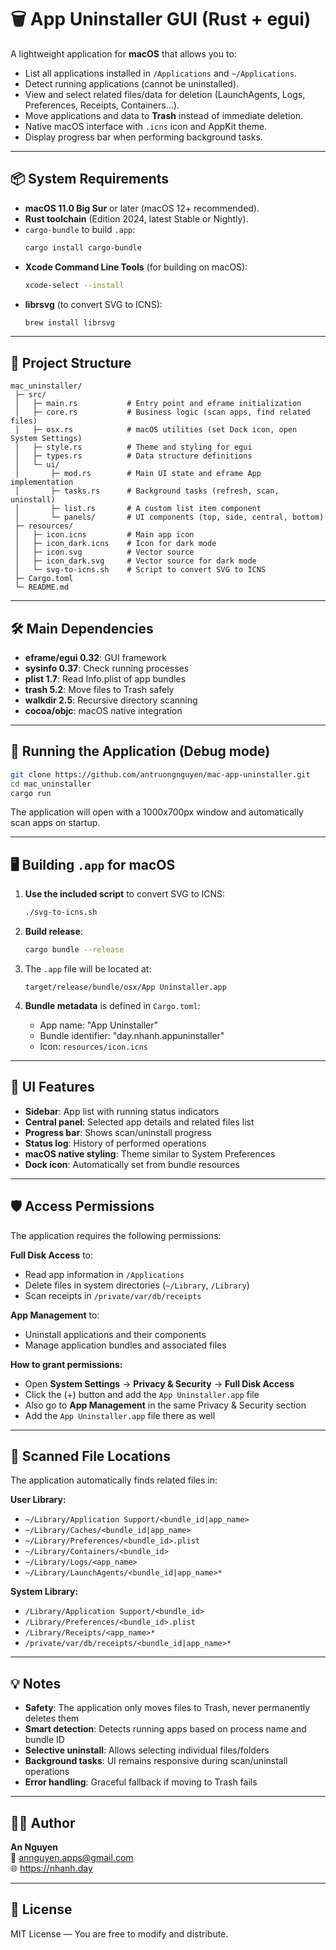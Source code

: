 # 🗑 App Uninstaller GUI (Rust + egui)

A lightweight application for **macOS** that allows you to:

- List all applications installed in `/Applications` and `~/Applications`.
- Detect running applications (cannot be uninstalled).
- View and select related files/data for deletion (LaunchAgents, Logs, Preferences, Receipts, Containers...).
- Move applications and data to **Trash** instead of immediate deletion.
- Native macOS interface with `.icns` icon and AppKit theme.
- Display progress bar when performing background tasks.

---

## 📦 System Requirements

- **macOS 11.0 Big Sur** or later (macOS 12+ recommended).
- **Rust toolchain** (Edition 2024, latest Stable or Nightly).
- `cargo-bundle` to build `.app`:
  ```bash
  cargo install cargo-bundle
  ```
- **Xcode Command Line Tools** (for building on macOS):
  ```bash
  xcode-select --install
  ```
- **librsvg** (to convert SVG to ICNS):
  ```bash
  brew install librsvg
  ```

---

## 📁 Project Structure

```
mac_uninstaller/
 ├─ src/
 │   ├─ main.rs           # Entry point and eframe initialization
 │   ├─ core.rs           # Business logic (scan apps, find related files)
 │   ├─ osx.rs            # macOS utilities (set Dock icon, open System Settings)
 │   ├─ style.rs          # Theme and styling for egui
 │   ├─ types.rs          # Data structure definitions
 │   └─ ui/
 │       ├─ mod.rs        # Main UI state and eframe App implementation
 │       ├─ tasks.rs      # Background tasks (refresh, scan, uninstall)
 │       ├─ list.rs       # A custom list item component
 │       └─ panels/       # UI components (top, side, central, bottom)
 ├─ resources/
 │   ├─ icon.icns         # Main app icon
 │   ├─ icon_dark.icns    # Icon for dark mode
 │   ├─ icon.svg          # Vector source
 │   ├─ icon_dark.svg     # Vector source for dark mode
 │   └─ svg-to-icns.sh    # Script to convert SVG to ICNS
 ├─ Cargo.toml
 └─ README.md
```

---

## 🛠 Main Dependencies

- **eframe/egui 0.32**: GUI framework
- **sysinfo 0.37**: Check running processes
- **plist 1.7**: Read Info.plist of app bundles
- **trash 5.2**: Move files to Trash safely
- **walkdir 2.5**: Recursive directory scanning
- **cocoa/objc**: macOS native integration

---

## 🚀 Running the Application (Debug mode)

```bash
git clone https://github.com/antruongnguyen/mac-app-uninstaller.git
cd mac_uninstaller
cargo run
```

The application will open with a 1000x700px window and automatically scan apps on startup.

---

## 🖥 Building `.app` for macOS

1. **Use the included script** to convert SVG to ICNS:
   ```bash
   ./svg-to-icns.sh
   ```

2. **Build release**:
   ```bash
   cargo bundle --release
   ```

3. The `.app` file will be located at:
   ```
   target/release/bundle/osx/App Uninstaller.app
   ```

4. **Bundle metadata** is defined in `Cargo.toml`:
   - App name: "App Uninstaller"
   - Bundle identifier: "day.nhanh.appuninstaller"
   - Icon: `resources/icon.icns`

---

## 🎨 UI Features

- **Sidebar**: App list with running status indicators
- **Central panel**: Selected app details and related files list
- **Progress bar**: Shows scan/uninstall progress
- **Status log**: History of performed operations
- **macOS native styling**: Theme similar to System Preferences
- **Dock icon**: Automatically set from bundle resources

---

## 🛡 Access Permissions

The application requires the following permissions:

**Full Disk Access** to:
- Read app information in `/Applications`
- Delete files in system directories (`~/Library`, `/Library`)
- Scan receipts in `/private/var/db/receipts`

**App Management** to:
- Uninstall applications and their components
- Manage application bundles and associated files

**How to grant permissions:**
- Open **System Settings** → **Privacy & Security** → **Full Disk Access**
- Click the (+) button and add the `App Uninstaller.app` file
- Also go to **App Management** in the same Privacy & Security section
- Add the `App Uninstaller.app` file there as well

---

## 📂 Scanned File Locations

The application automatically finds related files in:

**User Library:**
- `~/Library/Application Support/<bundle_id|app_name>`
- `~/Library/Caches/<bundle_id|app_name>`
- `~/Library/Preferences/<bundle_id>.plist`
- `~/Library/Containers/<bundle_id>`
- `~/Library/Logs/<app_name>`
- `~/Library/LaunchAgents/<bundle_id|app_name>*`

**System Library:**
- `/Library/Application Support/<bundle_id>`
- `/Library/Preferences/<bundle_id>.plist`
- `/Library/Receipts/<app_name>*`
- `/private/var/db/receipts/<bundle_id|app_name>*`

---

## 💡 Notes

- **Safety**: The application only moves files to Trash, never permanently deletes them
- **Smart detection**: Detects running apps based on process name and bundle ID
- **Selective uninstall**: Allows selecting individual files/folders
- **Background tasks**: UI remains responsive during scan/uninstall operations
- **Error handling**: Graceful fallback if moving to Trash fails

---

## 👨‍💻 Author

**An Nguyen**  
📧 annguyen.apps@gmail.com  
🌐 https://nhanh.day

---

## 📜 License

MIT License — You are free to modify and distribute.
